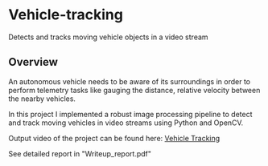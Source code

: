 # Vehicle-tracking
Detects and tracks moving vehicle objects in a video stream

Overview
---
An autonomous vehicle needs to be aware of its surroundings in order to perform telemetry tasks like gauging the distance, relative velocity between the nearby vehicles.

In this project I implemented a robust image processing pipeline to detect and track moving vehicles in video streams using Python and OpenCV.  

Output video of the project can be found here: [Vehicle Tracking](https://youtu.be/KNuxyRJlO1E) 

See detailed report in "Writeup_report.pdf"
